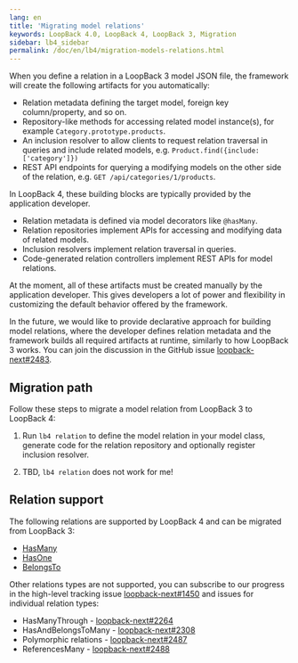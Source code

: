 ```yaml
---
lang: en
title: 'Migrating model relations'
keywords: LoopBack 4.0, LoopBack 4, LoopBack 3, Migration
sidebar: lb4_sidebar
permalink: /doc/en/lb4/migration-models-relations.html
---
```


When you define a relation in a LoopBack 3 model JSON file, the framework will
create the following artifacts for you automatically:

- Relation metadata defining the target model, foreign key column/property, and
  so on.
- Repository-like methods for accessing related model instance(s), for example
  `Category.prototype.products`.
- An inclusion resolver to allow clients to request relation traversal in
  queries and include related models, e.g.
  `Product.find({include: ['category']})`
- REST API endpoints for querying a modifying models on the other side of the
  relation, e.g. `GET /api/categories/1/products`.

In LoopBack 4, these building blocks are typically provided by the application
developer.

- Relation metadata is defined via model decorators like `@hasMany`.
- Relation repositories implement APIs for accessing and modifying data of
  related models.
- Inclusion resolvers implement relation traversal in queries.
- Code-generated relation controllers implement REST APIs for model relations.

At the moment, all of these artifacts must be created manually by the
application developer. This gives developers a lot of power and flexibility in
customizing the default behavior offered by the framework.

In the future, we would like to provide declarative approach for building model
relations, where the developer defines relation metadata and the framework
builds all required artifacts at runtime, similarly to how LoopBack 3 works. You
can join the discussion in the GitHub issue
[loopback-next#2483](https://github.com/strongloop/loopback-next/issues/2483).

## Migration path

Follow these steps to migrate a model relation from LoopBack 3 to LoopBack 4:

1. Run `lb4 relation` to define the model relation in your model class, generate
   code for the relation repository and optionally register inclusion resolver.

2. TBD, `lb4 relation` does not work for me!

## Relation support

The following relations are supported by LoopBack 4 and can be migrated from
LoopBack 3:

- [HasMany](../../HasMany-relation.md)
- [HasOne](../../hasOne-relation.md)
- [BelongsTo](../../BelongsTo-relation.md)

Other relations types are not supported, you can subscribe to our progress in
the high-level tracking issue
[loopback-next#1450](https://github.com/strongloop/loopback-next/issues/1450)
and issues for individual relation types:

- HasManyThrough -
  [loopback-next#2264](https://github.com/strongloop/loopback-next/issues/2264)
- HasAndBelongsToMany -
  [loopback-next#2308](https://github.com/strongloop/loopback-next/issues/2308)
- Polymorphic relations -
  [loopback-next#2487](https://github.com/strongloop/loopback-next/issues/2487)
- ReferencesMany -
  [loopback-next#2488](https://github.com/strongloop/loopback-next/issues/1450)

